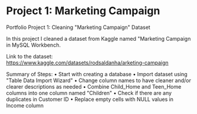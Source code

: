 # Project 1: Marketing Campaign 

Portfolio Project 1: Cleaning "Marketing Campaign" Dataset 

In this project I cleaned a dataset from Kaggle named "Marketing Campaign in MySQL Workbench.

Link to the dataset: https://www.kaggle.com/datasets/rodsaldanha/arketing-campaign 

Summary of Steps:
   • Start with creating a database 
   • Import dataset using "Table Data Import Wizard"
   • Change column names to have cleaner and/or clearer descriptions as needed
   • Combine Child_Home and Teen_Home columns into one column named "Children"
   • Check if there are any duplicates in Customer ID
   • Replace empty cells with NULL values in Income column 
